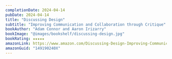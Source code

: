 ```yaml
---
completionDate: 2024-04-14
pubDate: 2024-04-14
title: "Discussing Design"
subtitle: "Improving Communication and Collaboration through Critique"
bookAuthor: "Adam Connor and Aaron Irizarry"
bookImage: "@images/bookshelf/discussing-design.jpg"
bookRating: ★★★★★
amazonLink: https://www.amazon.com/Discussing-Design-Improving-Communication-Collaboration/dp/149190240X
amazonGuid: "149190240X"
---
```


